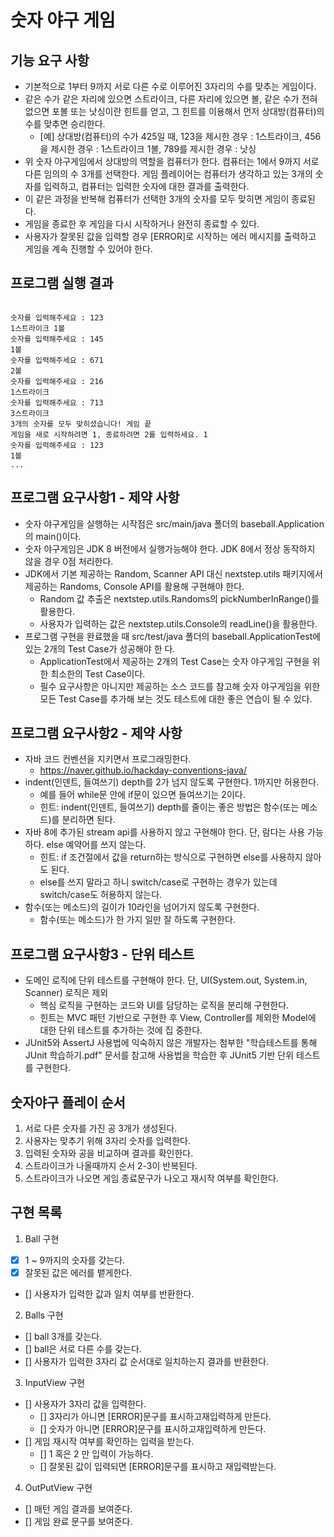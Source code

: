 # 숫자 야구 게임
## 기능 요구 사항
- 기본적으로 1부터 9까지 서로 다른 수로 이루어진 3자리의 수를 맞추는 게임이다.
- 같은 수가 같은 자리에 있으면 스트라이크, 다른 자리에 있으면 볼, 같은 수가 전혀 없으면 포볼 또는 낫싱이란 힌트를 얻고, 
  그 힌트를 이용해서 먼저 상대방(컴퓨터)의 수를 맞추면 승리한다.
  - [예] 상대방(컴퓨터)의 수가 425일 때, 123을 제시한 경우 : 1스트라이크, 456을 제시한 경우 : 1스트라이크 1볼, 789를 제시한 경우 : 낫싱
- 위 숫자 야구게임에서 상대방의 역할을 컴퓨터가 한다. 컴퓨터는 1에서 9까지 서로 다른 임의의 수 3개를 선택한다. 
  게임 플레이어는 컴퓨터가 생각하고 있는 3개의 숫자를 입력하고, 컴퓨터는 입력한 숫자에 대한 결과를 출력한다.
- 이 같은 과정을 반복해 컴퓨터가 선택한 3개의 숫자를 모두 맞히면 게임이 종료된다.
- 게임을 종료한 후 게임을 다시 시작하거나 완전히 종료할 수 있다.
- 사용자가 잘못된 값을 입력할 경우 [ERROR]로 시작하는 에러 메시지를 출력하고 게임을 계속 진행할 수 있어야 한다.

## 프로그램 실행 결과
<pre><code>
숫자를 입력해주세요 : 123 
1스트라이크 1볼
숫자를 입력해주세요 : 145 
1볼
숫자를 입력해주세요 : 671 
2볼
숫자를 입력해주세요 : 216 
1스트라이크
숫자를 입력해주세요 : 713
3스트라이크
3개의 숫자를 모두 맞히셨습니다! 게임 끝
게임을 새로 시작하려면 1, 종료하려면 2를 입력하세요. 1
숫자를 입력해주세요 : 123
1볼
...
</code></pre>

## 프로그램 요구사항1 - 제약 사항
- 숫자 야구게임을 실행하는 시작점은 src/main/java 폴더의 baseball.Application의 main()이다.
- 숫자 야구게임은 JDK 8 버전에서 실행가능해야 한다. JDK 8에서 정상 동작하지 않을 경우 0점 처리한다.
- JDK에서 기본 제공하는 Random, Scanner API 대신 nextstep.utils 패키지에서 제공하는 Randoms, Console API를
활용해 구현해야 한다.
  -  Random 값 추출은 nextstep.utils.Randoms의 pickNumberInRange()를 활용한다.
  - 사용자가 입력하는 값은 nextstep.utils.Console의 readLine()을 활용한다.
- 프로그램 구현을 완료했을 때 src/test/java 폴더의 baseball.ApplicationTest에 있는 2개의 Test Case가 성공해야 한 다.
  - ApplicationTest에서 제공하는 2개의 Test Case는 숫자 야구게임 구현을 위한 최소한의 Test Case이다.
  - 필수 요구사항은 아니지만 제공하는 소스 코드를 참고해 숫자 야구게임을 위한 모든 Test Case를 추가해 보는 것도 테스트에 대한 좋은 연습이 될 수 있다.


## 프로그램 요구사항2 - 제약 사항
- 자바 코드 컨벤션을 지키면서 프로그래밍한다.
  - https://naver.github.io/hackday-conventions-java/
- indent(인덴트, 들여쓰기) depth를 2가 넘지 않도록 구현한다. 1까지만 허용한다.
  - 예를 들어 while문 안에 if문이 있으면 들여쓰기는 2이다.
  - 힌트: indent(인덴트, 들여쓰기) depth를 줄이는 좋은 방법은 함수(또는 메소드)를 분리하면 된다.
- 자바 8에 추가된 stream api를 사용하지 않고 구현해야 한다. 단, 람다는 사용 가능하다. else 예약어를 쓰지 않는다.
  - 힌트: if 조건절에서 값을 return하는 방식으로 구현하면 else를 사용하지 않아도 된다.
  - else를 쓰지 말라고 하니 switch/case로 구현하는 경우가 있는데 switch/case도 허용하지 않는다.
- 함수(또는 메소드)의 길이가 10라인을 넘어가지 않도록 구현한다.
  - 함수(또는 메소드)가 한 가지 일만 잘 하도록 구현한다.

## 프로그램 요구사항3 - 단위 테스트
- 도메인 로직에 단위 테스트를 구현해야 한다. 단, UI(System.out, System.in, Scanner) 로직은 제외
  - 핵심 로직을 구현하는 코드와 UI를 담당하는 로직을 분리해 구현한다.
  - 힌트는 MVC 패턴 기반으로 구현한 후 View, Controller를 제외한 Model에 대한 단위 테스트를 추가하는 것에 집 중한다.
- JUnit5와 AssertJ 사용법에 익숙하지 않은 개발자는 첨부한 "학습테스트를 통해 JUnit 학습하기.pdf" 문서를 참고해 사용법을 학습한 후 JUnit5 기반 단위 테스트를 구현한다.

## 숫자야구 플레이 순서
1. 서로 다른 숫자를 가진 공 3개가 생성된다.
2. 사용자는 맞추기 위해 3자리 숫자를 입력한다.
3. 입력된 숫자와 공을 비교하며 결과를 확인한다.
4. 스트라이크가 나올때까지 순서 2-3이 반복된다.
5. 스트라이크가 나오면 게임 종료문구가 나오고 재시작 여부를 확인한다. 

## 구현 목록
1. Ball 구현
  - [x] 1 ~ 9까지의 숫자를 갖는다.
  - [x] 잘못된 값은 에러를 뱉게한다.
  - [] 사용자가 입력한 값과 일치 여부를 반환한다.

2. Balls 구현
  - [] ball 3개를 갖는다.
  - [] ball은 서로 다른 수를 갖는다. 
  - [] 사용자가 입력한 3자리 값 순서대로 일치하는지 결과를 반환한다.

3. InputView 구현
  - [] 사용자가 3자리 값을 입력한다.
    - [] 3자리가 아니면 [ERROR]문구를 표시하고재입력하게 만든다.
    - [] 숫자가 아니면 [ERROR]문구를 표시하고재입력하게 만든다.
  - [] 게임 재시작 여부를 확인하는 입력을 받는다.
    - [] 1 혹은 2 만 입력이 가능하다.
    - [] 잘못된 값이 입력되면 [ERROR]문구를 표시하고 재입력받는다.
  
4. OutPutView 구현
  - [] 매턴 게임 결과를 보여준다.
  - [] 게임 완료 문구를 보여준다.

 